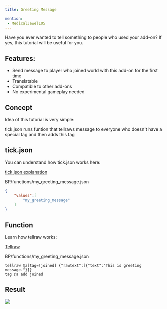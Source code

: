 ```yaml
---
title: Greeting Message

mention:
 - MedicalJewel105
---
```


Have you ever wanted to tell something to people who used your add-on?
If yes, this tutorial will be useful for you.

## Features:
 - Send message to player who joined world with this add-on for the first time
 - Translatable
 - Compatible to other add-ons
 - No experimental gameplay needed

 ## Concept

 Idea of this tutorial is very simple:

 tick.json runs funtion that tellraws message to everyone who doesn't have a special tag and then adds this tag

 ## tick.json

 You can understand how tick.json works here:

 [tick.json explanation](/commands/mcfunction.html#creating-tick-json)

 <CodeHeader>BP/functions/my_greeting_message.json</CodeHeader>

```json
{
    "values":[
        "my_greeting_message"
    ]
}
```

## Function

Learn how tellraw works:

 [Tellraw](/commands/tellraw)

<CodeHeader>BP/functions/my_greeting_message.json</CodeHeader>

```
tellraw @a[tag=!joined] {"rawtext":[{"text":"This is greeting message."}]}
tag @a add joined
```

## Result

![](/assets/images/commands/greeting-message/greeting-message-showcase.gif)
